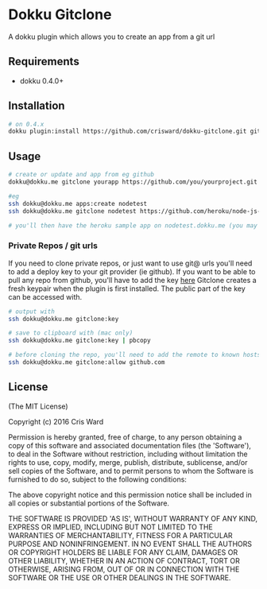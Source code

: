 # Dokku Gitclone

A dokku plugin which allows you to create an app from a git url


## Requirements

* dokku 0.4.0+

## Installation

```bash
# on 0.4.x
dokku plugin:install https://github.com/crisward/dokku-gitclone.git gitclone
```

## Usage

```bash
# create or update and app from eg github
dokku@dokku.me gitclone yourapp https://github.com/you/yourproject.git

#eg 
ssh dokku@dokku.me apps:create nodetest
ssh dokku@dokku.me gitclone nodetest https://github.com/heroku/node-js-getting-started.git

# you'll then have the heroku sample app on nodetest.dokku.me (you may have to update your hosts file)
```

### Private Repos / git urls

If you need to clone private repos, or just want to use git@ urls you'll need to add a deploy key to your git provider (ie github).
If you want to be able to pull any repo from github, you'll have to add the key [here](https://github.com/settings/ssh)
Gitclone creates a fresh keypair when the plugin is first installed. The public part of the key can be accessed with.

```bash
# output with
ssh dokku@dokku.me gitclone:key

# save to clipboard with (mac only)
ssh dokku@dokku.me gitclone:key | pbcopy

# before cloning the repo, you'll need to add the remote to known hosts with
ssh dokku@dokku.me gitclone:allow github.com

```


## License

(The MIT License)

Copyright (c) 2016 Cris Ward

Permission is hereby granted, free of charge, to any person obtaining a copy of this software and associated documentation files (the 'Software'), to deal in the Software without restriction, including without limitation the rights to use, copy, modify, merge, publish, distribute, sublicense, and/or sell copies of the Software, and to permit persons to whom the Software is furnished to do so, subject to the following conditions:

The above copyright notice and this permission notice shall be included in all copies or substantial portions of the Software.

THE SOFTWARE IS PROVIDED 'AS IS', WITHOUT WARRANTY OF ANY KIND, EXPRESS OR IMPLIED, INCLUDING BUT NOT LIMITED TO THE WARRANTIES OF MERCHANTABILITY, FITNESS FOR A PARTICULAR PURPOSE AND NONINFRINGEMENT. IN NO EVENT SHALL THE AUTHORS OR COPYRIGHT HOLDERS BE LIABLE FOR ANY CLAIM, DAMAGES OR OTHER LIABILITY, WHETHER IN AN ACTION OF CONTRACT, TORT OR OTHERWISE, ARISING FROM, OUT OF OR IN CONNECTION WITH THE SOFTWARE OR THE USE OR OTHER DEALINGS IN THE SOFTWARE.